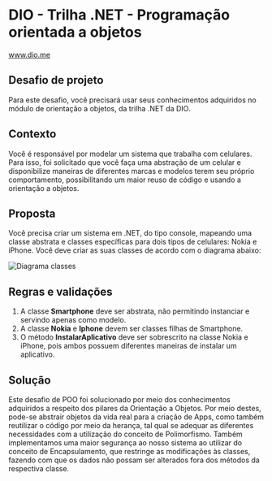 # DIO - Trilha .NET - Programação orientada a objetos
www.dio.me

## Desafio de projeto
Para este desafio, você precisará usar seus conhecimentos adquiridos no módulo de orientação a objetos, da trilha .NET da DIO.

## Contexto
Você é responsável por modelar um sistema que trabalha com celulares. Para isso, foi solicitado que você faça uma abstração de um celular e disponibilize maneiras de diferentes marcas e modelos terem seu próprio comportamento, possibilitando um maior reuso de código e usando a orientação a objetos.

## Proposta
Você precisa criar um sistema em .NET, do tipo console, mapeando uma classe abstrata e classes específicas para dois tipos de celulares: Nokia e iPhone. 
Você deve criar as suas classes de acordo com o diagrama abaixo:

![Diagrama classes](Imagens/diagrama.png)

## Regras e validações
1. A classe **Smartphone** deve ser abstrata, não permitindo instanciar e servindo apenas como modelo.
2. A classe **Nokia** e **Iphone** devem ser classes filhas de Smartphone.
3. O método **InstalarAplicativo** deve ser sobrescrito na classe Nokia e iPhone, pois ambos possuem diferentes maneiras de instalar um aplicativo.

## Solução
Este desafio de POO foi solucionado por meio dos conhecimentos adquiridos a respeito dos pilares da Orientação a Objetos. Por meio destes, pode-se abstrair objetos da vida real para a criação de Apps, como também reutilizar o código por meio da herança, tal qual se adequar as diferentes necessidades com a utilização do conceito de Polimorfismo. Também implementamos uma maior segurança ao nosso sistema ao utilizar do conceito de Encapsulamento, que restringe as modificações às classes, fazendo com que os dados não possam ser alterados fora dos métodos da respectiva classe.
